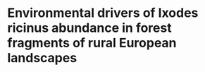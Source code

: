 # Environmental drivers of Ixodes ricinus abundance in forest fragments of rural European landscapes
